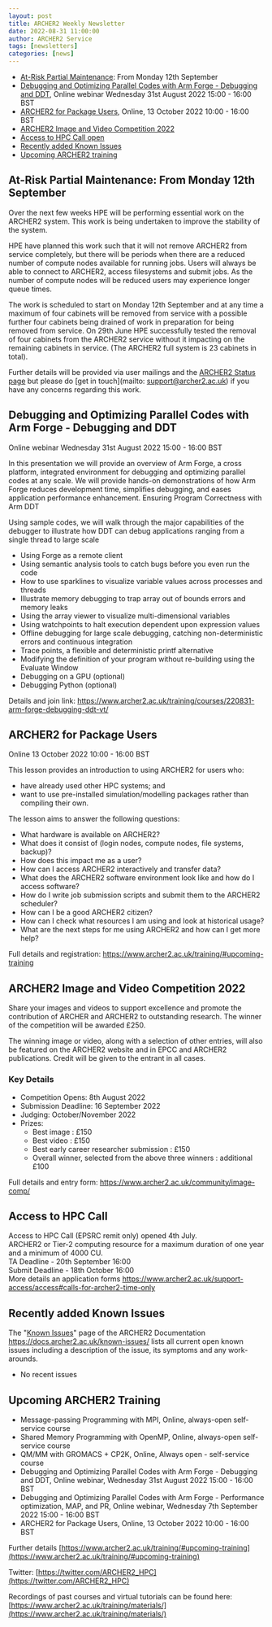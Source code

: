 ```yaml
---
layout: post
title: ARCHER2 Weekly Newsletter
date: 2022-08-31 11:00:00
author: ARCHER2 Service
tags: [newsletters] 
categories: [news]
---
```


- [At-Risk Partial Maintenance](#at-risk-partial-maintenance-from-monday-12th-september): From Monday 12th September 
- [Debugging and Optimizing Parallel Codes with Arm Forge - Debugging and DDT](#debugging-and-optimizing-parallel-codes-with-arm-forge---debugging-and-ddt), Online webinar Wednesday 31st August 2022 15:00 - 16:00 BST
- [ARCHER2 for Package Users](#archer2-for-package-users), Online, 13 October 2022 10:00 - 16:00 BST 
- [ARCHER2 Image and Video Competition 2022](#archer2-image-and-video-competition-2022)  
- [Access to HPC Call open](#access-to-hpc-call)
- [Recently added Known Issues](#recently-added-known-issues)
- [Upcoming ARCHER2 training](#upcoming-archer2-training)

<!--more-->
 
 
## At-Risk Partial Maintenance: From Monday 12th September 

Over the next few weeks HPE will be performing essential work on the ARCHER2 system. This work is being undertaken to improve the stability of the system.
 
HPE have planned this work such that it will not remove ARCHER2 from service completely, but there will be periods when there are a reduced number of compute nodes available for running jobs. Users will always be able to connect to ARCHER2, access filesystems and submit jobs. As the number of compute nodes will be reduced users may experience longer queue times. 
 
The work is scheduled to start on Monday 12th September and at any time a maximum of four cabinets will be removed from service with a possible further four cabinets being drained of work in preparation for being removed from service. On 29th June HPE successfully tested the removal of four cabinets from the ARCHER2 service without it impacting on the remaining cabinets in service. (The ARCHER2 full system is 23 cabinets in total). 
 
Further details will be provided via user mailings and the [ARCHER2 Status page](https://www.archer2.ac.uk/support-access/status.html) but please do [get in touch](mailto: support@archer2.ac.uk) if you have any concerns regarding this work. 






## Debugging and Optimizing Parallel Codes with Arm Forge - Debugging and DDT

Online webinar Wednesday 31st August 2022 15:00 - 16:00 BST

In this presentation we will provide an overview of Arm Forge, a cross platform, integrated environment for debugging and optimizing parallel codes at any scale. We will provide hands-on demonstrations of how Arm Forge reduces development time, simplifies debugging, and eases application performance enhancement.
Ensuring Program Correctness with Arm DDT

Using sample codes, we will walk through the major capabilities of the debugger to illustrate how DDT can debug applications ranging from a single thread to large scale

- Using Forge as a remote client
- Using semantic analysis tools to catch bugs before you even run the code
- How to use sparklines to visualize variable values across processes and threads
- Illustrate memory debugging to trap array out of bounds errors and memory leaks
- Using the array viewer to visualize multi-dimensional variables
- Using watchpoints to halt execution dependent upon expression values
- Offline debugging for large scale debugging, catching non-deterministic errors and continuous integration
- Trace points, a flexible and deterministic printf alternative
- Modifying the definition of your program without re-building using the Evaluate Window
- Debugging on a GPU (optional)
- Debugging Python (optional)

Details and join link: <https://www.archer2.ac.uk/training/courses/220831-arm-forge-debugging-ddt-vt/>



## ARCHER2 for Package Users 	

Online 	13 October 2022 10:00 - 16:00 BST 

This lesson provides an introduction to using ARCHER2 for users who:

- have already used other HPC systems; and
- want to use pre-installed simulation/modelling packages rather than compiling their own.

The lesson aims to answer the following questions:

- What hardware is available on ARCHER2?
- What does it consist of (login nodes, compute nodes, file systems, backup)?
- How does this impact me as a user?
- How can I access ARCHER2 interactively and transfer data?
- What does the ARCHER2 software environment look like and how do I access software?
- How do I write job submission scripts and submit them to the ARCHER2 scheduler?
- How can I be a good ARCHER2 citizen?
- How can I check what resources I am using and look at historical usage?
- What are the next steps for me using ARCHER2 and how can I get more help?

Full details and registration: <https://www.archer2.ac.uk/training/#upcoming-training>


## ARCHER2 Image and Video Competition 2022 

Share your images and videos to support excellence and promote the contribution of ARCHER and ARCHER2 to outstanding research. The winner of the competition will be awarded £250.

The winning image or video, along with a selection of other entries, will also be featured on the ARCHER2 website and in EPCC and ARCHER2 publications. Credit will be given to the entrant in all cases.

### Key Details

- Competition Opens: 8th August 2022
- Submission Deadline: 16 September 2022
- Judging: October/November 2022
- Prizes:
    + Best image : £150
    + Best video : £150
    + Best early career researcher submission : £150
    + Overall winner, selected from the above three winners : additional £100

Full details and entry form: <https://www.archer2.ac.uk/community/image-comp/>


## Access to HPC Call 

Access to HPC Call (EPSRC remit only) opened 4th July.<br>
ARCHER2 or Tier-2 computing resource for a maximum duration of one year and a minimum of 4000 CU. <br>
TA Deadline - 20th September 16:00<br>
Submit Deadline - 18th October 16:00<br>
More details an application forms 
<https://www.archer2.ac.uk/support-access/access#calls-for-archer2-time-only>


## Recently added Known Issues
 
The "[Known Issues](https://docs.archer2.ac.uk/known-issues/)" page of the ARCHER2 Documentation
<https://docs.archer2.ac.uk/known-issues/>
lists all current open known issues including a description of the issue, its symptoms and any work-arounds.

- No recent issues


## Upcoming ARCHER2 Training

- Message-passing Programming with MPI, Online, always-open self-service course
- Shared Memory Programming with OpenMP, Online, always-open self-service course
- QM/MM with GROMACS + CP2K, Online, Always open - self-service course
- Debugging and Optimizing Parallel Codes with Arm Forge - Debugging and DDT, Online webinar, Wednesday 31st August 2022 15:00 - 16:00 BST
- Debugging and Optimizing Parallel Codes with Arm Forge - Performance optimization, MAP, and PR, Online webinar, Wednesday 7th September 2022 15:00 - 16:00 BST 
- ARCHER2 for Package Users, Online, 13 October 2022 10:00 - 16:00 BST



Further details [https://www.archer2.ac.uk/training/#upcoming-training](https://www.archer2.ac.uk/training/#upcoming-training)


Twitter: [https://twitter.com/ARCHER2_HPC](https://twitter.com/ARCHER2_HPC)

Recordings of past courses and virtual tutorials can be found here: [https://www.archer2.ac.uk/training/materials/](https://www.archer2.ac.uk/training/materials/)

